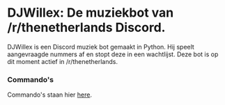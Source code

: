 # DJWillex: De muziekbot van /r/thenetherlands Discord.

DJWillex is een Discord muziek bot gemaakt in Python. Hij speelt aangevraagde nummers af en stopt deze in een wachtlijst.
Deze bot is op dit moment actief in /r/thenetherlands.


### Commando's

Commando's staan hier [here](https://github.com/SexualRhinoceros/MusicBot/wiki/Commands "Commands list").


